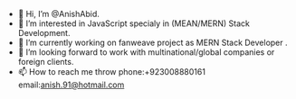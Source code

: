 - 👋 Hi, I’m @AnishAbid.
- 👀 I’m interested in JavaScript specialy in (MEAN/MERN) Stack Development.
- 🌱 I’m currently working on fanweave project as MERN Stack Developer .
- 💞️ I’m looking forward to work with multinational/global companies or foreign clients. 
- 📫 How to reach me throw phone:+923008880161 email:anish.91@hotmail.com

<!---
AnishAbid/AnishAbid is a ✨ special ✨ repository because its `README.md` (this file) appears on your GitHub profile.
You can click the Preview link to take a look at your changes.
--->
